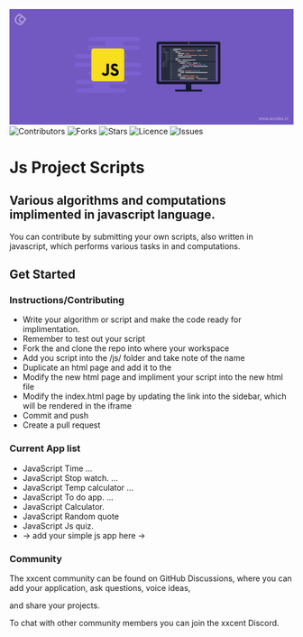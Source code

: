 ![](img/javascript-project.jpg)
![Contributors](https://img.shields.io/github/contributors/larymak/Python-project-Scripts?style=plastic)
![Forks](https://img.shields.io/github/forks/larymak/Python-project-Scripts)
![Stars](https://img.shields.io/github/stars/larymak/Python-project-Scripts)
![Licence](https://img.shields.io/github/license/larymak/Python-project-Scripts)
![Issues](https://img.shields.io/github/issues/larymak/Python-project-Scripts)
# Js Project Scripts
## Various algorithms and computations implimented in javascript language.
You can contribute by submitting your own scripts, also written in javascript, which performs various tasks in and computations.

## Get Started
### Instructions/Contributing
- Write your algorithm or script and make the code ready for implimentation.
- Remember to test out your script
- Fork the and clone the repo into where your workspace
- Add you script into the /js/ folder and take note of the name
- Duplicate an html page and add it to the 
- Modify the new html page and impliment your script into the new html file
- Modify the index.html page by updating the link into the sidebar, which will be rendered in the iframe
- Commit and push 
- Create a pull request
 
### Current App list
 * JavaScript Time ...
 * JavaScript Stop watch. ...
 * JavaScript Temp calculator ...
 * JavaScript To do app. ...
 * JavaScript Calculator. 
 * JavaScript Random quote
 * JavaScript Js quiz.
 * → add your simple js app here →
 
### Community
The xxcent community can be found on GitHub Discussions, where you can add your application, ask questions, voice ideas, 

and share your projects.

To chat with other community members you can join the xxcent Discord.


